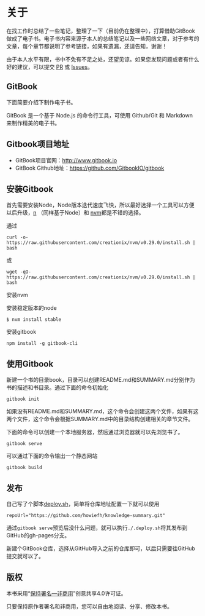 # 关于

在找工作时总结了一些笔记，整理了一下（目前仍在整理中），打算借助GitBook做成了电子书。电子书内容来源于本人的总结笔记以及一些网络文章，对于参考的文章，每个章节都说明了参考链接，如果有遗漏，还请告知，谢谢！

由于本人水平有限，书中不免有不足之处，还望见谅。如果您发现问题或者有什么好的建议，可以提交 [PR](https://github.com/howiefh/knowledge-summary/pulls) 或 [Issues](https://github.com/howiefh/knowledge-summary/issues)。

## GitBook

下面简要介绍下制作电子书。

GitBook 是一个基于 Node.js 的命令行工具，可使用 Github/Git 和 Markdown 来制作精美的电子书。

## Gitbook项目地址

* GitBook项目官网：http://www.gitbook.io
* GitBook Github地址：https://github.com/GitbookIO/gitbook

## 安装Gitbook

首先需要安装Node，Node版本迭代速度飞快，所以最好选择一个工具可以方便以后升级，[n](https://github.com/tj/n) （同样基于Node）和 [nvm](https://github.com/creationix/nvm)都是不错的选择。

通过
```
curl -o- https://raw.githubusercontent.com/creationix/nvm/v0.29.0/install.sh | bash
```
或
```
wget -qO- https://raw.githubusercontent.com/creationix/nvm/v0.29.0/install.sh | bash
```
安装nvm

安装稳定版本的node
```
$ nvm install stable
```

安装gitbook
```
npm install -g gitbook-cli
```

## 使用Gitbook

新建一个书的目录book，目录可以创建README.md和SUMMARY.md分别作为书的描述和书目录。通过下面的命令初始化
```
gitbook init
```
如果没有README.md和SUMMARY.md，这个命令会创建这两个文件，如果有这两个文件，这个命令会根据SUMMARY.md中的目录结构创建相关的章节文件。

下面的命令可以创建一个本地服务器，然后通过浏览器就可以先浏览书了。
```
gitbook serve
```

可以通过下面的命令输出一个静态网站
```
gitbook build
```

## 发布

自己写了个脚本[deploy.sh](https://github.com/howiefh/knowledge-summary/blob/master/deploy.sh)，简单将仓库地址配置一下就可以使用

```
repoUrl="https://github.com/howiefh/knowledge-summary.git"
```

通过`gitbook serve`预览后没什么问题，就可以执行`./.deploy.sh`将其发布到GitHub的gh-pages分支。

新建个GitBook仓库，选择从GitHub导入之前的仓库即可，以后只需要往GitHub提交就可以了。

## 版权

本书采用“[保持署名—非商用](http://creativecommons.org/licenses/by-nc/4.0/)”创意共享4.0许可证。

只要保持原作者署名和非商用，您可以自由地阅读、分享、修改本书。
